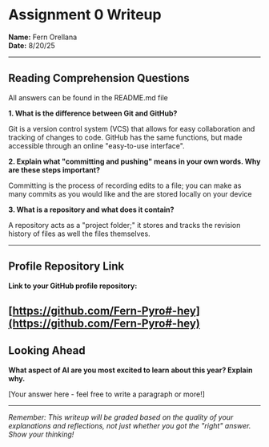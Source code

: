 # Assignment 0 Writeup

**Name:** Fern Orellana  
**Date:** 8/20/25

---

## Reading Comprehension Questions
All answers can be found in the README.md file

**1. What is the difference between Git and GitHub?**

Git is a version control system (VCS) that allows for easy collaboration and tracking of changes to code. GitHub has the same functions, but made accessible through an online "easy-to-use interface".

**2. Explain what "committing and pushing" means in your own words. Why are these steps important?**

Committing is the process of recording edits to a file; you can make as many commits as you would like and the are stored locally on your device  

**3. What is a repository and what does it contain?**

A repository acts as a "project folder;" it stores and tracks the revision history of files as well the files themselves.

---

## Profile Repository Link

**Link to your GitHub profile repository:** 

[https://github.com/Fern-Pyro#-hey](https://github.com/Fern-Pyro#-hey)
---

## Looking Ahead

**What aspect of AI are you most excited to learn about this year? Explain why.**

[Your answer here - feel free to write a paragraph or more!]

---

*Remember: This writeup will be graded based on the quality of your explanations and reflections, not just whether you got the "right" answer. Show your thinking!*
